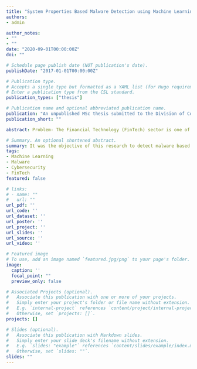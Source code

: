 ```yaml
---
title: "System Properties Based Malware Detection using Machine Learning"
authors:
- admin

author_notes:
- ""
- ""
date: "2020-09-01T00:00:00Z"
doi: ""

# Schedule page publish date (NOT publication's date).
publishDate: "2017-01-01T00:00:00Z"

# Publication type.
# Accepts a single type but formatted as a YAML list (for Hugo requirements).
# Enter a publication type from the CSL standard.
publication_types: ["thesis"]

# Publication name and optional abbreviated publication name.
publication: "An unpublished MSc thesis submitted to the Division of Computing Science and Mathematics, University of Stirling, United Kingdom, for the degree of Master of Science in Financial Technology (FinTech)"
publication_short: ""

abstract: Problem- The Financial Technology (FinTech) sector is one of the most targeted sectors for malicious software (malware) attacks. The COVID-19 pandemic has further exacerbated this issue as the United Nations noted an increase in cybercrime by 600%. Traditional malware detection methods have become obsolete due to the rapid development of polymorphic and metamorphic malware that automatically change its shape and produce several signatures for the same malware. Objectives- Against this background, it was the objective of this research to detect malware based on system properties using machine learning algorithms namely Extreme Gradient Boosting (XGBoost), Multi-layer Perceptron (MLP), Decision Tree and Logistic Regression, ascertain the best classifier, tune the model hyperparameters and determine the most important features in detecting malware based on system properties. Methodology- The methodology utilized was a modified version of the CRoss-Industry Standard Process for Data Mining (CRISP-DM). The data used was real-world malware data curated by Microsoft and hosted on Kaggle. The data was summarized, explored and analysed using univariate, bivariate and multivariate analysis. Furthermore, the data was cleaned by removing features that had a sufficiently high number of missing values and imbalance classes. Missing values below the threshold were replaced and 9 new features were created. 10% of the entire data was randomly selected, encoded using label and frequency encoding and modelled. A train test split of 70:30 was used alongside Grid-search with 5-fold cross-validation to search for the optimal hyperparameters. Achievements- The results showed that machine learning algorithms were effective in detecting malware based on system properties. Results after hyperparameter tuning showed that XGBoost performed better based on AUC-ROC value, followed by MLP, decision tree and logistic regression being the least. In addition, the most improved model after tuning based on AUC-ROC difference was the decision tree, next to XGBoost, logistic regression and MLP. Furthermore, the most important features were “SmartScreen" using gain, “AvProductsInstalled" using over, and “AvSigVersion" using cover.

# Summary. An optional shortened abstract.
summary: It was the objective of this research to detect malware based on system properties using machine learning algorithms.
tags:
- Machine Learning
- Malware
- Cybersecurity
- FinTech
featured: false

# links:
# - name: ""
#   url: ""
url_pdf: ''
url_code: ''
url_dataset: ''
url_poster: ''
url_project: ''
url_slides: ''
url_source: ''
url_video: ''

# Featured image
# To use, add an image named `featured.jpg/png` to your page's folder. 
image:
  caption: ''
  focal_point: ""
  preview_only: false

# Associated Projects (optional).
#   Associate this publication with one or more of your projects.
#   Simply enter your project's folder or file name without extension.
#   E.g. `internal-project` references `content/project/internal-project/index.md`.
#   Otherwise, set `projects: []`.
projects: []

# Slides (optional).
#   Associate this publication with Markdown slides.
#   Simply enter your slide deck's filename without extension.
#   E.g. `slides: "example"` references `content/slides/example/index.md`.
#   Otherwise, set `slides: ""`.
slides: ""
---
```

